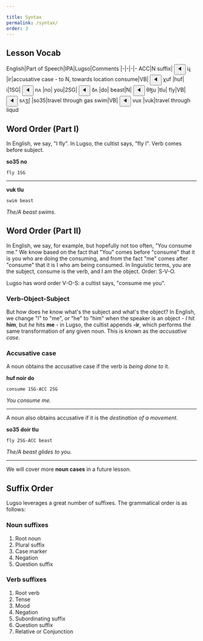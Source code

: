 ```yaml
---

title: Syntax
permalink: /syntax/
order: 3
---
```

## Lesson Vocab

English|Part of Speech|IPA|Lugso|Comments
|-|-|-|-
ACC|N suffix|<span class='spoken'> <button class='speak' type='button' data-ipa='iɻ'>🔈</button> <span class='ipa'>iɻ</span>
</span>|ir|accusative case - to N, towards location
consume|VB|<span class='spoken'> <button class='speak' type='button' data-ipa='χuf'>🔈</button> <span class='ipa'>χuf</span>
</span>|huf|
i|1SG|<span class='spoken'> <button class='speak' type='button' data-ipa='nʌ'>🔈</button> <span class='ipa'>nʌ</span>
</span>|no|
you|2SG|<span class='spoken'> <button class='speak' type='button' data-ipa='ðʌ'>🔈</button> <span class='ipa'>ðʌ</span>
</span>|do|
beast|N|<span class='spoken'> <button class='speak' type='button' data-ipa='θɮu'>🔈</button> <span class='ipa'>θɮu</span>
</span>|tlu|
fly|VB|<span class='spoken'> <button class='speak' type='button' data-ipa='sʌʒʃ'>🔈</button> <span class='ipa'>sʌʒʃ</span>
</span>|so35|travel through gas
swim|VB|<span class='spoken'> <button class='speak' type='button' data-ipa='vux'>🔈</button> <span class='ipa'>vux</span>
</span>|vuk|travel through liqud

## Word Order (Part I)

In English, we say, "I fly". In Lugso, the cultist says, "fly I". Verb comes before subject.

**so35 no**

`fly 1SG`

---

**vuk tlu**

`swim beast`

_The/A beast swims._

## Word Order (Part II)

In English, we say, for example, but hopefully not too often, "You consume me." We know based on the fact that "You" comes before "consume" that it is you who are doing the consuming, and from the fact "me" comes after "consume" that it is I who am being consumed. In linguistic terms, you are the subject, consume is the verb, and I am the object. Order: S-V-O.

Lugso has word order V-O-S: a cultist says, "consume me you".

### Verb-Object-Subject

But how does he know what's the subject and what's the object? In English, we change "I" to "me", or "he" to "him" when the speaker is an object - _I_ hit **him**, but _he_ hits **me** - in Lugso, the cultist appends **-ir**, which performs the same transformation of any given noun. This is known as the _accusative case_.

### Accusative case

A noun obtains the accusative case if the verb is _being done to_ it.

**huf noir do**

`consume 1SG-ACC 2SG`

_You consume me._

---

A noun also obtains accusative if it is the _destination of a movement._

**so35 doir tlu**

`fly 2SG-ACC beast`

_The/A beast glides to you._

---

We will cover more **noun cases** in a future lesson.

## Suffix Order

Lugso leverages a great number of suffixes. The grammatical order is as follows:

### Noun suffixes

1. Root noun
2. Plural suffix
3. Case marker
4. Negation
5. Question suffix

### Verb suffixes

1. Root verb
2. Tense
3. Mood
4. Negation
5. Subordinating suffix
6. Question suffix
7. Relative or Conjunction
